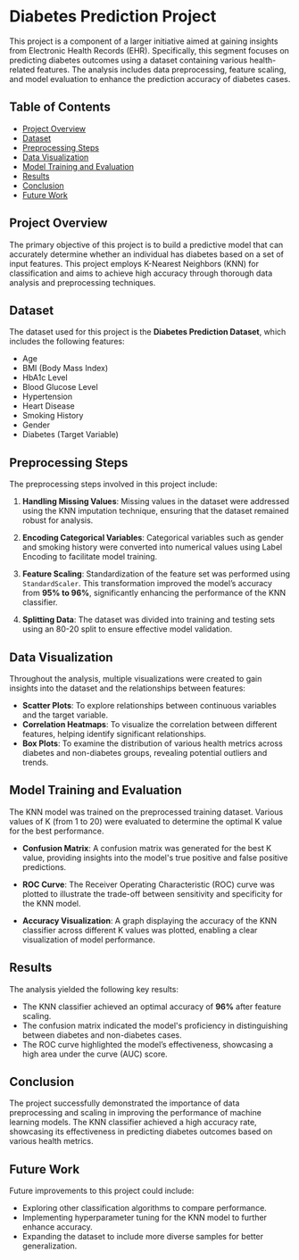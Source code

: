 # Diabetes Prediction Project

This project is a component of a larger initiative aimed at gaining insights from Electronic Health Records (EHR). Specifically, this segment focuses on predicting diabetes outcomes using a dataset containing various health-related features. The analysis includes data preprocessing, feature scaling, and model evaluation to enhance the prediction accuracy of diabetes cases.

## Table of Contents

- [Project Overview](#project-overview)
- [Dataset](#dataset)
- [Preprocessing Steps](#preprocessing-steps)
- [Data Visualization](#data-visualization)
- [Model Training and Evaluation](#model-training-and-evaluation)
- [Results](#results)
- [Conclusion](#conclusion)
- [Future Work](#future-work)

## Project Overview

The primary objective of this project is to build a predictive model that can accurately determine whether an individual has diabetes based on a set of input features. This project employs K-Nearest Neighbors (KNN) for classification and aims to achieve high accuracy through thorough data analysis and preprocessing techniques.

## Dataset

The dataset used for this project is the **Diabetes Prediction Dataset**, which includes the following features:
- Age
- BMI (Body Mass Index)
- HbA1c Level
- Blood Glucose Level
- Hypertension
- Heart Disease
- Smoking History
- Gender
- Diabetes (Target Variable)

## Preprocessing Steps

The preprocessing steps involved in this project include:

1. **Handling Missing Values**: Missing values in the dataset were addressed using the KNN imputation technique, ensuring that the dataset remained robust for analysis.
  
2. **Encoding Categorical Variables**: Categorical variables such as gender and smoking history were converted into numerical values using Label Encoding to facilitate model training.

3. **Feature Scaling**: Standardization of the feature set was performed using `StandardScaler`. This transformation improved the model’s accuracy from **95% to 96%**, significantly enhancing the performance of the KNN classifier.

4. **Splitting Data**: The dataset was divided into training and testing sets using an 80-20 split to ensure effective model validation.

## Data Visualization

Throughout the analysis, multiple visualizations were created to gain insights into the dataset and the relationships between features:
- **Scatter Plots**: To explore relationships between continuous variables and the target variable.
- **Correlation Heatmaps**: To visualize the correlation between different features, helping identify significant relationships.
- **Box Plots**: To examine the distribution of various health metrics across diabetes and non-diabetes groups, revealing potential outliers and trends.

## Model Training and Evaluation

The KNN model was trained on the preprocessed training dataset. Various values of K (from 1 to 20) were evaluated to determine the optimal K value for the best performance. 

- **Confusion Matrix**: A confusion matrix was generated for the best K value, providing insights into the model's true positive and false positive predictions.
  
- **ROC Curve**: The Receiver Operating Characteristic (ROC) curve was plotted to illustrate the trade-off between sensitivity and specificity for the KNN model.

- **Accuracy Visualization**: A graph displaying the accuracy of the KNN classifier across different K values was plotted, enabling a clear visualization of model performance.

## Results

The analysis yielded the following key results:
- The KNN classifier achieved an optimal accuracy of **96%** after feature scaling.
- The confusion matrix indicated the model's proficiency in distinguishing between diabetes and non-diabetes cases.
- The ROC curve highlighted the model’s effectiveness, showcasing a high area under the curve (AUC) score.

## Conclusion

The project successfully demonstrated the importance of data preprocessing and scaling in improving the performance of machine learning models. The KNN classifier achieved a high accuracy rate, showcasing its effectiveness in predicting diabetes outcomes based on various health metrics.

## Future Work

Future improvements to this project could include:
- Exploring other classification algorithms to compare performance.
- Implementing hyperparameter tuning for the KNN model to further enhance accuracy.
- Expanding the dataset to include more diverse samples for better generalization.
